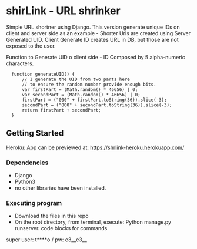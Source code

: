 # shirLink - URL shrinker

Simple URL shortner using Django. This version generate unique IDs on client and server side as an example - Shorter Urls are created using Server Generated UID. Client Generate ID creates URL in DB, but those are not exposed to the user.

Function to Generate UID o client side - ID Composed by 5 alpha-numeric characters.

      function generateUID() {
          // I generate the UID from two parts here 
          // to ensure the random number provide enough bits.
          var firstPart = (Math.random() * 46656) | 0;
          var secondPart = (Math.random() * 46656) | 0;
          firstPart = ("000" + firstPart.toString(36)).slice(-3);
          secondPart = ("000" + secondPart.toString(36)).slice(-3);
          return firstPart + secondPart;
      }

## Getting Started

Heroku:
App can be previewed at: https://shrlink-heroku.herokuapp.com/


### Dependencies

* Django
* Python3
* no other libraries have been installed.


### Executing program

* Download the files in this repo
* On the root directory, from terminal, execute: Python manage.py runserver.
code blocks for commands


super user: t****o / pw: e3__e3__
